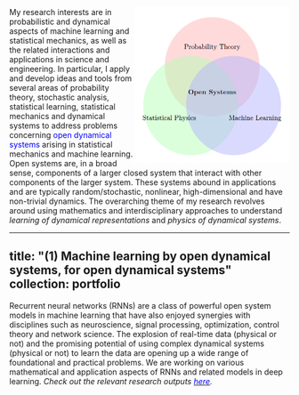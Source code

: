 <img src="principle.png" width="280" height="280" style="float:right">
My research interests are in probabilistic and dynamical aspects of machine learning and statistical mechanics, as well as the related interactions and applications in science and engineering. In particular, I apply and develop ideas and tools from several areas of probability theory, stochastic analysis, statistical learning, statistical mechanics and dynamical systems to address problems concerning <font color="blue">open dynamical systems</font> arising in statistical mechanics and machine learning. Open systems are, in a broad sense, components of a larger closed system that interact with other components of the larger system. These systems abound in applications and are typically random/stochastic, nonlinear, high-dimensional and have non-trivial dynamics. The overarching theme of my research revolves around using mathematics and interdisciplinary approaches to understand <i>learning of dynamical representations</i> and <i>physics of dynamical systems</i>.

---
title: "(1) Machine learning by open dynamical systems, for open dynamical systems"
collection: portfolio
---

Recurrent neural networks (RNNs) are a class of powerful open system models in machine learning that have also enjoyed synergies with disciplines such as neuroscience, signal processing, optimization, control theory and network science. The explosion of real-time data (physical or not) and the promising potential of using complex dynamical systems (physical or not) to learn the data are opening up a wide range of foundational and practical problems. We are working on various mathematical and application aspects of RNNs and related models in deep learning. <i>Check out the relevant research outputs [<font color = "blue">here</font>](https://shoelim.github.io/publications/).</i>

